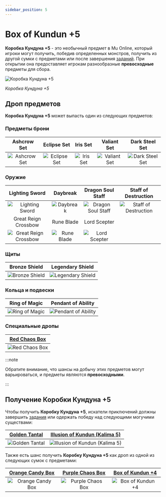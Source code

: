 ```yaml
---
sidebar_position: 5
---
```


# Box of Kundun +5

**Коробка Кундуна +5** - это необычный предмет в Mu Online, который игроки могут получить, победив определенных монстров, получить из другой сумки с предметами или после завершения [заданий](/gameplay-systems/quest-system). При открытии она предоставляет игрокам разнообразные **превосходные** предметы для сбора.

![Коробка Кундуна +5](/img/items/item-bags/bok-5.png)

_Коробка Кундуна +5_

## Дроп предметов

**Коробка Кундуна +5** может выпасть один из следующих предметов:

### Предметы брони

|                   Ashcrow Set                    |                   Eclipse Set                    |                  Iris Set                  |                   Valiant Set                    |                     Dark Steel Set                     |
| :----------------------------------------------: | :----------------------------------------------: | :----------------------------------------: | :----------------------------------------------: | :----------------------------------------------------: |
| ![Ashcrow Set](/img/items/armors/dk/ashcrow.png) | ![Eclipse Set](/img/items/armors/dw/eclipse.png) | ![Iris Set](/img/items/armors/fe/iris.png) | ![Valiant Set](/img/items/armors/mg/valiant.png) | ![Dark Steel Set](/img/items/armors/dl/dark-steel.png) |

### Оружие

|                          Lighting Sword                           |                    Daybreak                     |                       Dragon Soul Staff                       |                        Staff of Destruction                         |
| :---------------------------------------------------------------: | :---------------------------------------------: | :-----------------------------------------------------------: | :-----------------------------------------------------------------: |
|      ![Lighting Sword](/img/items/swords/lighting-sword.png)      |   ![Daybreak](/img/items/swords/daybreak.png)   | ![Dragon Soul Staff](/img/items/staffs/dragon-soul-staff.png) | ![Staff of Destruction](/img/items/staffs/staff-of-destruction.png) |
|                       Great Reign Crossbow                        |                   Rune Blade                    |                         Lord Scepter                          |
| ![Great Reign Crossbow](/img/items/bows/great-reign-crossbow.png) | ![Rune Blade](/img/items/swords/rune-blade.png) |     ![Lord Scepter](/img/items/scepters/lord-scepter.png)     |

### Щиты

|                     Bronze Shield                      |                       Legendary Shield                       |
| :----------------------------------------------------: | :----------------------------------------------------------: |
| ![Bronze Shield](/img/items/shields/bronze-shield.png) | ![Legendary Shield](/img/items/shields/legendary-shield.png) |

### Кольца и подвески

|                         Ring of Magic                         |                           Pendant of Ability                            |
| :-----------------------------------------------------------: | :---------------------------------------------------------------------: |
| ![Ring of Magic](/img/items/rings-pendants/ring-of-magic.png) | ![Pendant of Ability](/img/items/rings-pendants/pendant-of-ability.png) |

### Специальные дропы

|   [Red Chaos Box](/items/item-bags/exc/red-chaos-box)    |
| :------------------------------------------------------: |
| ![Red Chaos Box](/img/items/item-bags/red-chaos-box.png) |

:::note

Обратите внимание, что шансы на добычу этих предметов могут варьироваться, и предметы являются **превосходными**.

:::

## Получение Коробки Кундуна +5

Чтобы получить **Коробку Кундуна +5**, искатели приключений должны завершить [задания](/gameplay-systems/quest-system) или одержать победу над следующими могучими существами:

| [Golden Tantal](/special-monsters/invasions/golden-dragon) | [Illusion of Kundun (Kalima 5)](/special-monsters/mini-bosses/illusion-of-kundun) |
| :--------------------------------------------------------: | :-------------------------------------------------------------------------------: |
| ![Golden Tantal](/img/monsters/special/golden/tantal.jpg)  |   ![Illusion of Kundun (Kalima 5)](/img/monsters/kalima/illusion-of-kundun.jpg)   |

Также есть шанс получить **Коробку Кундуна +5** как дроп из одной из следующих сумок с предметами:

|   [Orange Candy Box](/items/item-bags/misc/orange-candy-box)   |   [Purple Chaos Box](/items/item-bags/misc/purple-chaos-box)   | [Box of Kundun +4](/items/item-bags/exc/box-of-kundun/bok-4) |
| :------------------------------------------------------------: | :------------------------------------------------------------: | :----------------------------------------------------------: |
| ![Orange Candy Box](/img/items/item-bags/orange-candy-box.png) | ![Purple Chaos Box](/img/items/item-bags/purple-chaos-box.png) |     ![Box of Kundun +4](/img/items/item-bags/bok-4.png)      |
